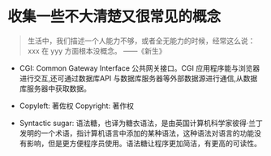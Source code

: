 # 收集一些不大清楚又很常见的概念

> 生活中，我们描述一个人能力不够，或者全无能力的时候，经常这么说：xxx 在 yyy 方面根本没概念。 ——《新生》

- CGI: Common Gateway Interface 公共网关接口。CGI 应用程序能与浏览器进行交互,还可通过数据库API 与数据库服务器等外部数据源进行通信,从数据库服务器中获取数据。

- Copyleft: 著佐权 Copyright: 著作权

- Syntactic sugar: 语法糖，也译为糖衣语法，是由英国计算机科学家彼得·兰丁发明的一个术语，指计算机语言中添加的某种语法，这种语法对语言的功能没有影响，但是更方便程序员使用。语法糖让程序更加简洁，有更高的可读性。